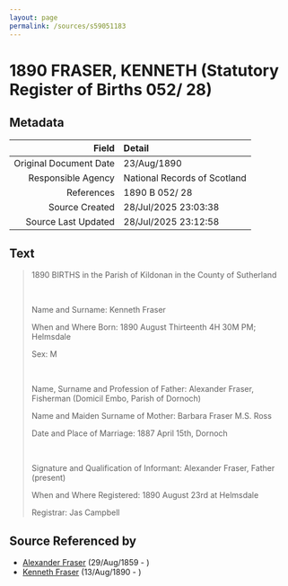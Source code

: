 ```yaml
---
layout: page
permalink: /sources/s59051183
---
```


# 1890 FRASER, KENNETH (Statutory Register of Births 052/ 28)

## Metadata

Field | Detail
---:|:---
Original Document Date | 23/Aug/1890
Responsible Agency | National Records of Scotland
References | 1890 B 052/ 28
Source Created | 28/Jul/2025 23:03:38
Source Last Updated | 28/Jul/2025 23:12:58

## Text

> 1890 BIRTHS in the Parish of Kildonan in the County of Sutherland
>
> <br/>
>
> Name and Surname: Kenneth Fraser
>
> When and Where Born: 1890 August Thirteenth 4H 30M PM; Helmsdale
>
> Sex: M
>
> <br/>
>
> Name, Surname and Profession of Father: Alexander Fraser, Fisherman (Domicil Embo, Parish of Dornoch)
>
> Name and Maiden Surname of Mother: Barbara Fraser M.S. Ross
>
> Date and Place of Marriage: 1887 April 15th, Dornoch
>
> <br/>
>
> Signature and Qualification of Informant: Alexander Fraser, Father (present)
>
> When and Where Registered: 1890 August 23rd at Helmsdale
>
> Registrar: Jas Campbell
>

## Source Referenced by

* [Alexander Fraser](../people/@36585616@-alexander-fraser-b1859-8-29-d.md) (29/Aug/1859 - )
* [Kenneth Fraser](../people/@89580356@-kenneth-fraser-b1890-8-13-d.md) (13/Aug/1890 - )
